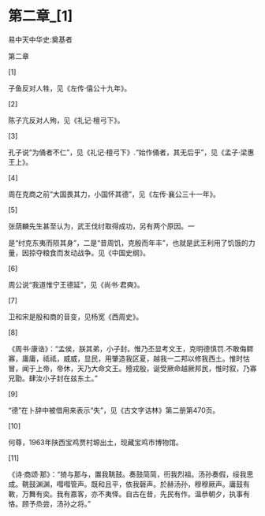 # 第二章_[1]

易中天中华史:奠基者

第二章

[1]

子鱼反对人牲，见《左传·僖公十九年》。

[2]

陈子亢反对人殉，见《礼记·檀弓下》。

[3]

孔子说“为俑者不仁”，见《礼记·檀弓下》.“始作俑者，其无后乎”，见《孟子·梁惠王上》。

[4]

周在克商之前“大国畏其力，小国怀其德”，见《左传·襄公三十一年》。

[5]

张荫麟先生甚至认为，武王伐纣取得成功，另有两个原因。一

是“纣克东夷而陨其身”，二是“昔周饥，克殷而年丰”，也就是武王利用了饥饿的力量，因掠夺粮食而发动战争。见《中国史纲》。

[6]

周公说“我道惟宁王德延”，见《尚书·君奭》。

[7]

卫和宋是殷和商的音变，见杨宽《西周史》。

[8]

《周书·康诰》：“孟侯，朕其弟，小子封。惟乃丕显考文王，克明德慎罚.不敢侮鳏寡，庸庸，祗祗，威威，显民，用肇造我区夏，越我一二邦以修我西土。惟时怙冒，闻于上帝，帝休，天乃大命文王。殪戎殷，诞受厥命越厥邦民，惟时叙，乃寡兄勖。肆汝小子封在兹东土。”

[9]

“德”在卜辞中被借用来表示“失”，见《古文字诂林》第二册第470页。

[10]

何尊，1963年陕西宝鸡贾村塬出土，现藏宝鸡市博物馆。

[11]

《诗·商颂·那》：“猗与那与，置我鞉鼓。奏鼓简简，衎我烈祖。汤孙奏假，绥我思成。鞉鼓渊渊，嘒嘒管声。既和且平，依我磬声。於赫汤孙，穆穆厥声。庸鼓有斁，万舞有奕。我有嘉客，亦不夷怿。自古在昔，先民有作。温恭朝夕，执事有恪。顾予烝尝，汤孙之将。”